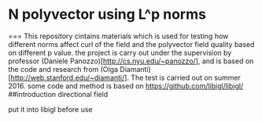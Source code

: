 # N polyvector using L^p norms
===
This repository cintains materials which is used for testing how different norms affect curl of the field and the polyvector field quality based on different p value. the project is carry out under the supervision by professor (Daniele Panozzo)[http://cs.nyu.edu/~panozzo/], and is based on the code and research from (Olga Diamanti)[http://web.stanford.edu/~diamanti/]. The test is carried out on summer 2016. some code and method is based on https://github.com/libigl/libigl/
##introduction
directional field

put it into libigl before use
